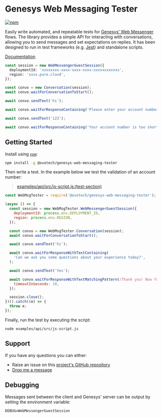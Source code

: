 # Genesys Web Messaging Tester

[![npm](https://img.shields.io/npm/v/@ovotech/genesys-web-messaging-tester)](https://www.npmjs.com/package/@ovotech/genesys-web-messaging-tester)

Easily write automated, and repeatable tests
for [Genesys' Web Messenger](https://help.mypurecloud.com/articles/web-messaging-overview/)
flows. The library provides a simple API for interacting with conversations, allowing you to send messages and set
expectations on replies. It has been designed to run in test frameworks
(e.g. [Jest](https://jestjs.io/)) and standalone scripts.

[Documentation](https://github.com/ovotech/genesys-web-messaging-tester/tree/main/docs/api/README.md)

```typescript
const session = new WebMessengerGuestSession({
  deploymentId: 'xxxxxxxx-xxxx-xxxx-xxxx-xxxxxxxxxxxx',
  region: 'xxxx.pure.cloud',
});

const convo = new Conversation(session);
await convo.waitForConversationToStart();

await convo.sendText('hi');

await convo.waitForResponseContaining('Please enter your account number');

await convo.sendText('123');

await convo.waitForResponseContaining('Your account number is too short. It is the 6 digit number on your bills');
```

## Getting Started

Install using [`npm`](https://www.npmjs.com/package/@ovotech/genesys-web-messaging-tester):

```bash
npm install -g @ovotech/genesys-web-messaging-tester
```

Then write a test. In the example below we test the validation of an account number:

> [examples/api/src/js-script.js:(test-section)](https://github.com/ovotech/genesys-web-messaging-tester/tree/main/examples/api/src/js-script.js#L5-L33)

```javascript
const WebMsgTester = require('@ovotech/genesys-web-messaging-tester');

(async () => {
  const session = new WebMsgTester.WebMessengerGuestSession({
    deploymentId: process.env.DEPLOYMENT_ID,
    region: process.env.REGION,
  });

  const convo = new WebMsgTester.Conversation(session);
  await convo.waitForConversationToStart();

  await convo.sendText('hi');

  await convo.waitForResponseWithTextContaining(
    'Can we ask you some questions about your experience today?',
  );

  await convo.sendText('Yes');

  await convo.waitForResponseWithTextMatchingPattern(/Thank you! Now for the next question[.]+/im, {
    timeoutInSeconds: 10,
  });

  session.close();
})().catch((e) => {
  throw e;
});
```

Finally, run the test by executing the script:

```shell
node examples/api/src/js-script.js
```

## Support

If you have any questions you can either:

* Raise an issue on this [project's GitHub repository](https://github.com/ovotech/genesys-web-messaging-tester)
* [Drop me a message](https://www.linkedin.com/in/lucas-woodward-the-dev/)

## Debugging

Messages sent between the client and Genesys' server can be output by setting the environment variable:

```shell
DEBUG=WebMessengerGuestSession
```
